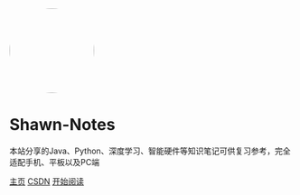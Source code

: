<div class="cover-main"><img width="150px" src="https://picture-1258744191.cos.ap-chengdu.myqcloud.com/blogimages/touxiang150.jpg" style="border-radius: 50%">
<br/>

# Shawn-Notes

本站分享的Java、Python、深度学习、智能硬件等知识笔记可供复习参考，完全适配手机、平板以及PC端

[主页](http://chenkequan.cn/)
[CSDN](https://blog.csdn.net/ckq707718837)
[开始阅读](/README)
